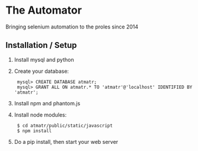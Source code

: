 # The Automator

Bringing selenium automation to the proles since 2014

## Installation / Setup

1. Install mysql and python
2. Create your database:

        mysql> CREATE DATABASE atmatr;
        mysql> GRANT ALL ON atmatr.* TO 'atmatr'@'localhost' IDENTIFIED BY 'atmatr';
3. Install npm and phantom.js
4. Install node modules:

        $ cd atmatr/public/static/javascript
        $ npm install

5. Do a pip install, then start your web server
